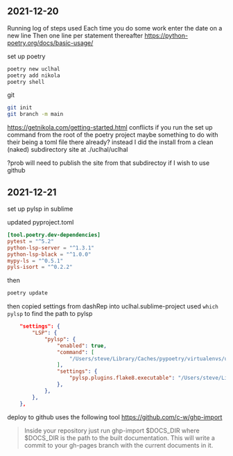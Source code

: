 ## 2021-12-20
Running log of steps used 
Each time you do some work enter the date on a new line
Then one line per statement thereafter
https://python-poetry.org/docs/basic-usage/

set up poetry
```sh
poetry new uclhal
poetry add nikola
poetry shell
```

git
```sh
git init
git branch -m main
```

https://getnikola.com/getting-started.html
conflicts if you run the set up command from the root of the poetry project
maybe something to do with their being a toml file there already?
instead I did the install from a clean (naked) subdirectory
site at ./uclhal/uclhal

?prob will need to publish the site from that subdirectoy if I wish to use github



## 2021-12-21
set up pylsp in sublime

updated pyproject.toml
```toml
[tool.poetry.dev-dependencies]
pytest = "^5.2"
python-lsp-server = "^1.3.1"
python-lsp-black = "^1.0.0"
mypy-ls = "^0.5.1"
pyls-isort = "^0.2.2"
```
then
```sh
poetry update
```

then
copied settings from dashRep into uclhal.sublime-project
used `which pylsp` to find the path to pylsp
```json
	"settings": {
        "LSP": {
            "pylsp": {
                "enabled": true,
                "command": [
                    "/Users/steve/Library/Caches/pypoetry/virtualenvs/uclhal-XMZ_bNmG-py3.9/bin/pylsp",
                ],
                "settings": {
                    "pylsp.plugins.flake8.executable": "/Users/steve/Library/Caches/pypoetry/virtualenvs/uclhal-XMZ_bNmG-py3.9/bin/flake8",
                },
            },
        },
    },
```


deploy to github
uses the following tool
https://github.com/c-w/ghp-import

> Inside your repository just run ghp-import $DOCS_DIR where $DOCS_DIR is the path to the built documentation. This will write a commit to your gh-pages branch with the current documents in it.

